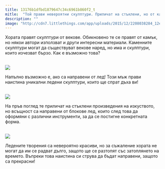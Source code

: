 ```yaml
---
title: 13176b1dfbd1879647c34c6961b860f2_t
mitle:  "Той прави невероятни скулптури. Приличат на стъклени, но от какво всъщност са направени? Уау!"
description: ""
image: "http://cdn7.littlethings.com/app/uploads/2015/12/2208038284_12e9913bc9_b-600x450.jpg"
---
```


<p>   </p><p>Хората правят скулптури от векове. Обикновено те се правят от камък, но някои автори използват и други интересни материали. Каменните скулптури могат да съществуват векове наред, но има и скулптури, които изчезват бързо. Как е възможно това?</p> <p> <br/><img src="http://cdn7.littlethings.com/app/uploads/2015/12/2208038284_12e9913bc9_b-600x450.jpg"/><br/></p> <p>Напълно възможно е, ако са направени от лед! Този мъж прави наистина уникални ледени скулптури, които ще спрат дъха ви! </p><p> <br/><img src="http://cdn7.littlethings.com/app/uploads/2015/12/12605693235_e6caac6366_k-600x450.jpg"/><br/></p><p></p>    <div id="SC_TBlock_456377" class="SC_TBlock"> </div><p></p><p></p> <p>На пръв поглед те приличат на стъклени произведения на изкуството, но всъщност са направени от блокове лед, които след това да оформяни с различни инструменти, за да се постигне конкретната форма.</p> <p> <br/><img src="http://cdn6.littlethings.com/app/uploads/2015/12/12613783504_b91b9cb1d5_k-600x800.jpg"/><br/></p> <p>Ледените творения са невероятно красиви, но за съжаление хората не могат да им се радват дълго, защото ще се разтопят със затоплянето на времето. Въпреки това наистина си струва да бъдат направени, защото са прекрасни!</p>  <p>    </p><div id="SC_TBlock_456377" class="SC_TBlock"> </div><p></p>             <i></i><i></i>        